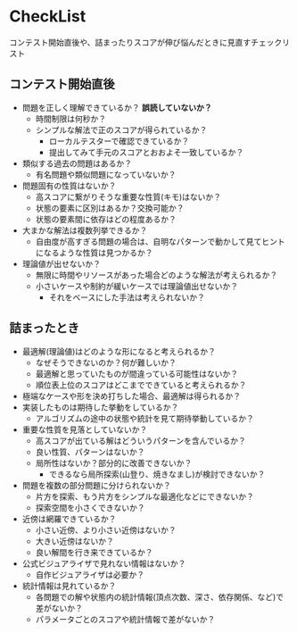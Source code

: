 # CheckList

コンテスト開始直後や、詰まったりスコアが伸び悩んだときに見直すチェックリスト

## コンテスト開始直後

- 問題を正しく理解できているか？ **誤読していないか？**
  - 時間制限は何秒か？
  - シンプルな解法で正のスコアが得られているか？
    - ローカルテスターで確認できているか？
    - 提出してみて手元のスコアとおおよそ一致しているか？
- 類似する過去の問題はあるか？
  - 有名問題や類似問題になっていないか？
- 問題固有の性質はないか？
  - 高スコアに繋がりそうな重要な性質(キモ)はないか？
  - 状態の要素に区別はあるか？交換可能か？
  - 状態の要素間に依存はどの程度あるか？
- 大まかな解法は複数列挙できるか？
  - 自由度が高すぎる問題の場合は、自明なパターンで動かして見てヒントになるような性質は見つかるか？
- 理論値が出せないか？
  - 無限に時間やリソースがあった場合どのような解法が考えられるか？
  - 小さいケースや制約が緩いケースでは理論値出せないか？
    - それをベースにした手法は考えられないか？

## 詰まったとき

- 最適解(理論値)はどのような形になると考えられるか？
  - なぜそうできないのか？何が難しいか？
  - 最適解と思っていたものが間違っている可能性はないか？
  - 順位表上位のスコアはどこまでできていると考えられるか？
- 極端なケースや形を決め打ちした場合、最適解は得られるか？
- 実装したものは期待した挙動をしているか？
  - アルゴリズムの途中の状態や統計を見て期待挙動しているか？
- 重要な性質を見落としていないか？
  - 高スコアが出ている解はどういうパターンを含んでいるか？
  - 良い性質、パターンはないか？
  - 局所性はないか？部分的に改善できないか？
    - できるなら局所探索(山登り、焼きなまし)が検討できないか？
- 問題を複数の部分問題に分けられないか？
  - 片方を探索、もう片方をシンプルな最適化などにできないか？
  - 探索空間を小さくできないか？
- 近傍は網羅できているか？
  - 小さい近傍、より小さい近傍はないか？
  - 大きい近傍はないか？
  - 良い解間を行き来できているか？
- 公式ビジュアライザで見れない情報はないか？
  - 自作ビジュアライザは必要か？
- 統計情報は見れているか？
  - 各問題での解や状態内の統計情報(頂点次数、深さ、依存関係、など)で差がないか？
  - パラメータごとのスコアや統計情報で差がないか？
